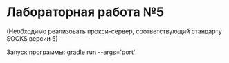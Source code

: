 # Лабораторная работа №5
(Необходимо реализовать прокси-сервер, соответствующий стандарту SOCKS версии 5)

Запуск программы:
gradle run --args='port'

